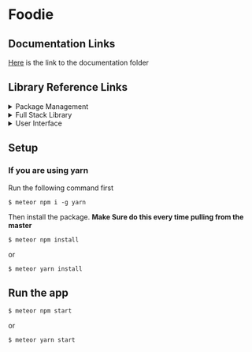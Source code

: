 # Foodie

## Documentation Links

[Here](https://github.com/bobby569/Foodie/tree/master/docs) is the link to the documentation folder

## Library Reference Links

<details>
<summary>Package Management</summary>
<ul>
<li><a href="https://nodejs.org/en/">Node & npm</a></li>
<li><a href="https://yarnpkg.com/en/">yarn</a></li>
</ul>
</details>

<details>
<summary>Full Stack Library</summary>
<ul>
<li><a href="https://www.meteor.com/">Meteor</a></li>
<li><a href="https://reactjs.org/">React</a></li>
</ul>
</details>

<details>
<summary>User Interface</summary>
<ul>
<li><a href="http://sass-lang.com/">SCSS</a></li>
<li><a href="http://www.material-ui.com/#/">Material-UI</a></li>
<li><a href="https://ant.design/docs/react/introduce">antd</a></li>
</ul>
</details>

## Setup

### If you are using yarn

Run the following command first

```
$ meteor npm i -g yarn
```

Then install the package. **Make Sure do this every time pulling from the master**

```
$ meteor npm install
```

or

```
$ meteor yarn install
```

## Run the app

```
$ meteor npm start
```

or

```
$ meteor yarn start
```
